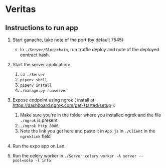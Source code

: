 # Veritas

## Instructions to run app

1. Start ganache, take note of the port (by default 7545):
   * In `./Server/Blockchain`, run truffle deploy and note of the deployed contract hash.

2. Start the server application:
   1. `cd ./Server`
   2. `pipenv shell`
   3. `pipenv install`
   4. `./manage.py runserver`

3. Expose endpoint using ngrok ( install at <https://dashboard.ngrok.com/get-started/setup> ):
   1. Make sure you're in the folder where you installed ngrok and the file `./ngrok` is present
   2. `./ngrok http 8000`
   3. Note the link you get here and paste it in `App.js` in `./Client` in the `ngroklink` field

4. Run the expo app on Lan.

5. Run the celery worker in `./Server`: `celery worker -A server --pool=solo -l info`
